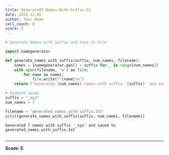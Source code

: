 ```yaml
---
title: Generate87-Names-With-Suffix.Py
date: 2024-12-05
author: Your Name
cell_count: 6
score: 5
---
```


```python
# Generate Names with Suffix and Save to File
```


```python
import namegenerator
```


```python
def generate_names_with_suffix(suffix, num_names, filename):
    names = [namegenerator.gen() + suffix for _ in range(num_names)]
    with open(filename, 'w') as file:
        for name in names:
            file.write(f"{name}\n")
    return f"Generated {num_names} names with suffix '{suffix}' and saved to {filename}"

```


```python
# Example usage
suffix = "_xyz"
num_names = 7
```


```python
filename = 'generated_names_with_suffix.txt'
print(generate_names_with_suffix(suffix, num_names, filename))
```

    Generated 7 names with suffix '_xyz' and saved to generated_names_with_suffix.txt



```python

```


---
**Score: 5**
